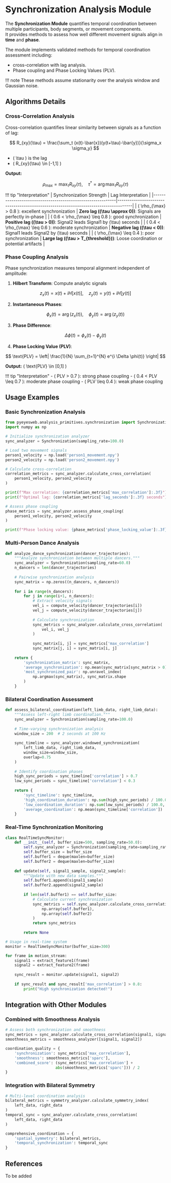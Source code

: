 # Synchronization Analysis Module

The **Synchronization Module** quantifies temporal coordination between multiple participants, body segments, or movement components.  
It provides methods to assess how well different movement signals align in **time** and **phase**.

The module implements validated methods for temporal coordination assessment including:
- cross-correlation with lag analysis.
- Phase coupling and Phase Locking Values (PLV).

!!! note
     These methods assume stationarity over the analysis window and Gaussian noise.

## Algorithms Details

### Cross-Correlation Analysis

Cross-correlation quantifies linear similarity between signals as a function of lag:

$$
R_{xy}(\tau) = \frac{\sum_t (x(t)-\bar{x})(y(t+\tau)-\bar{y})}{\sigma_x \sigma_y}
$$

- \( \tau \) is the lag  
- \( R_{xy}(\tau) \in [-1,1] \)  

**Output:**

$$
\rho_{\max} = \max_\tau R_{xy}(\tau), \quad \tau^* = \arg\max_\tau R_{xy}(\tau)
$$

!!! tip "Interpretation"
    | Synchronization Strength                                   | Lag Interpretation                                                                  |
    |------------------------------------------------------------|-------------------------------------------------------------------------------------|
    | \( \rho_{\max} > 0.8 \): excellent synchronization         | **Zero lag (\(\tau \approx 0\))**: Signals are perfectly in-phase                   |
    | \( 0.6 < \rho_{\max} \leq 0.8 \): good synchronization     | **Positive lag (\(\tau > 0\))**: Signal2 leads Signal1 by \(\tau\) seconds          |
    | \( 0.4 < \rho_{\max} \leq 0.6 \): moderate synchronization | **Negative lag (\(\tau < 0\))**: Signal1 leads Signal2 by \(\tau\) seconds          |
    | \( \rho_{\max} \leq 0.4 \): poor synchronization           | **Large lag (\(\tau > T_{threshold}\))**: Loose coordination or potential artifacts |


### Phase Coupling Analysis

Phase synchronization measures temporal alignment independent of amplitude:

1. **Hilbert Transform**: Compute analytic signals  

$$
z_x(t) = x(t) + i H[x(t)], \quad z_y(t) = y(t) + i H[y(t)]
$$

2. **Instantaneous Phases**:

$$
\phi_x(t) = \arg(z_x(t)), \quad \phi_y(t) = \arg(z_y(t))
$$

3. **Phase Difference**:

$$
\Delta \phi(t) = \phi_x(t) - \phi_y(t)
$$

4. **Phase Locking Value (PLV)**:

$$
\text{PLV} = \left| \frac{1}{N} \sum_{t=1}^{N} e^{i \Delta \phi(t)} \right|
$$

**Output:** \( \text{PLV} \in [0,1] \)

!!! tip "Interpretation"
    - \( PLV > 0.7 \): strong phase coupling
    - \( 0.4 < PLV \leq 0.7 \): moderate phase coupling
    - \( PLV \leq 0.4 \): weak phase coupling 

## Usage Examples

### Basic Synchronization Analysis

```python
from pyeyesweb.analysis_primitives.synchronization import Synchronization
import numpy as np

# Initialize synchronization analyzer
sync_analyzer = Synchronization(sampling_rate=100.0)

# Load two movement signals
person1_velocity = np.load('person1_movement.npy')
person2_velocity = np.load('person2_movement.npy')

# Calculate cross-correlation
correlation_metrics = sync_analyzer.calculate_cross_correlation(
    person1_velocity, person2_velocity
)

print(f"Max correlation: {correlation_metrics['max_correlation']:.3f}")
print(f"Optimal lag: {correlation_metrics['lag_seconds']:.3f} seconds")

# Assess phase coupling
phase_metrics = sync_analyzer.assess_phase_coupling(
    person1_velocity, person2_velocity
)

print(f"Phase locking value: {phase_metrics['phase_locking_value']:.3f}")
```

### Multi-Person Dance Analysis

```python
def analyze_dance_synchronization(dancer_trajectories):
    """Analyze synchronization between multiple dancers."""
    sync_analyzer = Synchronization(sampling_rate=60.0)
    n_dancers = len(dancer_trajectories)
    
    # Pairwise synchronization analysis
    sync_matrix = np.zeros((n_dancers, n_dancers))
    
    for i in range(n_dancers):
        for j in range(i+1, n_dancers):
            # Extract velocity signals
            vel_i = compute_velocity(dancer_trajectories[i])
            vel_j = compute_velocity(dancer_trajectories[j])
            
            # Calculate synchronization
            sync_metrics = sync_analyzer.calculate_cross_correlation(
                vel_i, vel_j
            )
            
            sync_matrix[i, j] = sync_metrics['max_correlation']
            sync_matrix[j, i] = sync_matrix[i, j]
    
    return {
        'synchronization_matrix': sync_matrix,
        'average_synchronization': np.mean(sync_matrix[sync_matrix > 0]),
        'most_synchronized_pair': np.unravel_index(
            np.argmax(sync_matrix), sync_matrix.shape
        )
    }
```

### Bilateral Coordination Assessment

```python
def assess_bilateral_coordination(left_limb_data, right_limb_data):
    """Assess left-right limb coordination."""
    sync_analyzer = Synchronization(sampling_rate=100.0)
    
    # Time-varying synchronization analysis
    window_size = 200  # 2 seconds at 100 Hz
    
    sync_timeline = sync_analyzer.windowed_synchronization(
        left_limb_data, right_limb_data, 
        window_size=window_size,
        overlap=0.75
    )
    
    # Identify coordination phases
    high_sync_periods = sync_timeline['correlation'] > 0.7
    low_sync_periods = sync_timeline['correlation'] < 0.3
    
    return {
        'sync_timeline': sync_timeline,
        'high_coordination_duration': np.sum(high_sync_periods) / 100.0,
        'low_coordination_duration': np.sum(low_sync_periods) / 100.0,
        'average_coordination': np.mean(sync_timeline['correlation'])
    }
```

### Real-Time Synchronization Monitoring

```python
class RealTimeSyncMonitor:
    def __init__(self, buffer_size=500, sampling_rate=50.0):
        self.sync_analyzer = Synchronization(sampling_rate=sampling_rate)
        self.buffer_size = buffer_size
        self.buffer1 = deque(maxlen=buffer_size)
        self.buffer2 = deque(maxlen=buffer_size)
        
    def update(self, signal1_sample, signal2_sample):
        """Update with new data samples."""
        self.buffer1.append(signal1_sample)
        self.buffer2.append(signal2_sample)
        
        if len(self.buffer1) == self.buffer_size:
            # Calculate current synchronization
            sync_metrics = self.sync_analyzer.calculate_cross_correlation(
                np.array(self.buffer1),
                np.array(self.buffer2)
            )
            return sync_metrics
        
        return None

# Usage in real-time system
monitor = RealTimeSyncMonitor(buffer_size=300)

for frame in motion_stream:
    signal1 = extract_feature1(frame)
    signal2 = extract_feature2(frame)
    
    sync_result = monitor.update(signal1, signal2)
    
    if sync_result and sync_result['max_correlation'] > 0.8:
        print("High synchronization detected!")
```

## Integration with Other Modules

### Combined with Smoothness Analysis
```python
# Assess both synchronization and smoothness
sync_metrics = sync_analyzer.calculate_cross_correlation(signal1, signal2)
smoothness_metrics = smoothness_analyzer([signal1, signal2])

coordination_quality = {
    'synchronization': sync_metrics['max_correlation'],
    'smoothness': smoothness_metrics['sparc'],
    'combined_score': (sync_metrics['max_correlation'] + 
                      abs(smoothness_metrics['sparc'])) / 2
}
```

### Integration with Bilateral Symmetry
```python
# Multi-level coordination analysis
bilateral_metrics = symmetry_analyzer.calculate_symmetry_index(
    left_data, right_data
)
temporal_sync = sync_analyzer.calculate_cross_correlation(
    left_data, right_data
)

comprehensive_coordination = {
    'spatial_symmetry': bilateral_metrics,
    'temporal_synchronization': temporal_sync
}
```

## References

To be added